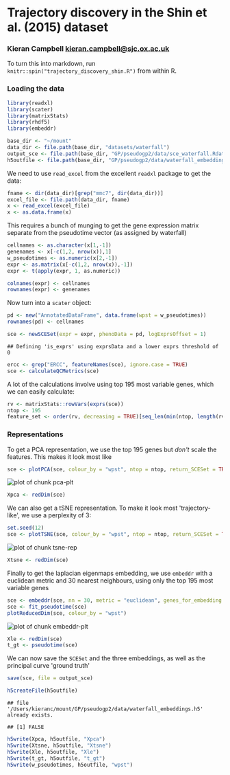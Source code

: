 # Trajectory discovery in the Shin et al. (2015) dataset
### Kieran Campbell <kieran.campbell@sjc.ox.ac.uk>

To turn this into markdown, run `knitr::spin("trajectory_discovery_shin.R")` from
within R.
### Loading the data


```r
library(readxl)
library(scater)
library(matrixStats)
library(rhdf5)
library(embeddr)

base_dir <- "~/mount"
data_dir <- file.path(base_dir, "datasets/waterfall")
output_sce <- file.path(base_dir, "GP/pseudogp2/data/sce_waterfall.Rdata")
h5outfile <- file.path(base_dir, "GP/pseudogp2/data/waterfall_embeddings.h5")
```

We need to use `read_excel` from the excellent `readxl` package to get the data:



```r
fname <- dir(data_dir)[grep("mmc7", dir(data_dir))]
excel_file <- file.path(data_dir, fname)
x <- read_excel(excel_file)
x <- as.data.frame(x)
```

This requires a bunch of munging to get the gene expression matrix separate from the
pseudotime vector (as assigned by waterfall)


```r
cellnames <- as.character(x[1,-1])
genenames <- x[-c(1,2, nrow(x)),1]
w_pseudotimes <- as.numeric(x[2,-1])
expr <- as.matrix(x[-c(1,2, nrow(x)),-1])
expr <- t(apply(expr, 1, as.numeric))

colnames(expr) <- cellnames
rownames(expr) <- genenames
```

Now turn into a `scater` object:


```r
pd <- new("AnnotatedDataFrame", data.frame(wpst = w_pseudotimes))
rownames(pd) <- cellnames

sce <- newSCESet(expr = expr, phenoData = pd, logExprsOffset = 1)
```

```
## Defining 'is_exprs' using exprsData and a lower exprs threshold of 0
```

```r
ercc <- grep("ERCC", featureNames(sce), ignore.case = TRUE)
sce <- calculateQCMetrics(sce)
```

A lot of the calculations involve using top 195 most variable genes, which
we can easily calculate:


```r
rv <- matrixStats::rowVars(exprs(sce))
ntop <- 195
feature_set <- order(rv, decreasing = TRUE)[seq_len(min(ntop, length(rv)))]
```

### Representations

To get a PCA representation, we use the top 195 genes but *don't* scale the features. This makes
it look most like 


```r
sce <- plotPCA(sce, colour_by = "wpst", ntop = ntop, return_SCESet = TRUE, scale_features = FALSE)
```

![plot of chunk pca-plt](figure/pca-plt-1.png) 

```r
Xpca <- redDim(sce)
```

We can also get a tSNE representation. To make it look most 'trajectory-like', we use
a perplexity of 3:


```r
set.seed(12)
sce <- plotTSNE(sce, colour_by = "wpst", ntop = ntop, return_SCESet = TRUE, perplexity = 3)
```

![plot of chunk tsne-rep](figure/tsne-rep-1.png) 

```r
Xtsne <- redDim(sce)
```

Finally to get the laplacian eigenmaps embedding, we use `embeddr` with a euclidean
metric and 30 nearest neighbours, using only the top 195 most variable genes


```r
sce <- embeddr(sce, nn = 30, metric = "euclidean", genes_for_embedding = feature_set)
sce <- fit_pseudotime(sce)
plotReducedDim(sce, colour_by = "wpst")
```

![plot of chunk embeddr-plt](figure/embeddr-plt-1.png) 

```r
Xle <- redDim(sce)
t_gt <- pseudotime(sce)
```

We can now save the `SCESet` and the three embeddings, as well as the principal curve 'ground truth'


```r
save(sce, file = output_sce)

h5createFile(h5outfile)
```

```
## file '/Users/kieranc/mount/GP/pseudogp2/data/waterfall_embeddings.h5' already exists.
```

```
## [1] FALSE
```

```r
h5write(Xpca, h5outfile, "Xpca")
h5write(Xtsne, h5outfile, "Xtsne")
h5write(Xle, h5outfile, "Xle")
h5write(t_gt, h5outfile, "t_gt")
h5write(w_pseudotimes, h5outfile, "wpst")
```

